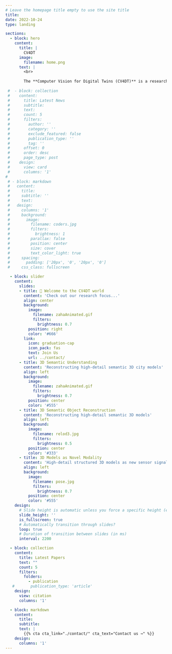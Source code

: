 ```yaml
---
# Leave the homepage title empty to use the site title
title:
date: 2022-10-24
type: landing

sections:
  - block: hero
    content:
      title: |
        CV4DT
      image:
        filename: home.png
      text: |
        <br>
        
        The **Computer Vision for Digital Twins (CV4DT)** is a research group based at the [University of Cambridge](https://www.cam.ac.uk/) and led by [Olaf Wysocki](https://olafwysocki.github.io/). The CV4DT centres on developing methods and datasets for pushing the boundaries of 3D computer vision for accurate transfer of reality into the digital world to enable simulation before any action is taken.
  
 #  - block: collection
 #    content:
 #      title: Latest News
 #      subtitle:
 #      text:
 #      count: 5
 #      filters:
 #        author: ''
 #        category: ''
 #        exclude_featured: false
 #        publication_type: ''
 #        tag: ''
 #      offset: 0
 #      order: desc
 #      page_type: post
 #    design:
 #      view: card
 #      columns: '1'
#
 # - block: markdown
 #   content:
 #     title:
 #     subtitle: ''
 #     text:
 #   design:
 #     columns: '1'
 #     background:
 #       image: 
 #         filename: coders.jpg
 #         filters:
 #           brightness: 1
 #         parallax: false
 #         position: center
 #         size: cover
 #         text_color_light: true
 #     spacing:
 #       padding: ['20px', '0', '20px', '0']
 #     css_class: fullscreen

  - block: slider
    content:
      slides:
      - title: 👋 Welcome to the CV4DT world
        content: 'Check out our research focus...'
        align: center
        background:
          image:
            filename: zahaAnimated.gif
            filters:
              brightness: 0.7
          position: right
          color: '#666'
        link:
          icon: graduation-cap
          icon_pack: fas
          text: Join Us
          url: ../contact/
      - title: 3D Semantic Understanding
        content: 'Reconstructing high-detail semantic 3D city models'
        align: left
        background:
          image:
            filename: zahaAnimated.gif
            filters:
              brightness: 0.7
          position: center
          color: '#555'
      - title: 3D Semantic Object Reconstruction
        content: 'Reconstructing high-detail semantic 3D models'
        align: left
        background:
          image:
            filename: relod3.jpg
            filters:
              brightness: 0.5
          position: center
          color: '#333'
      - title: 3D Models as Novel Modality
        content: 'High-detail structured 3D models as new sensor signal'
        align: left
        background:
          image:
            filename: pose.jpg
            filters:
              brightness: 0.7
          position: center
          color: '#555'
    design:
      # Slide height is automatic unless you force a specific height (e.g. '400px')
      slide_height: ''
      is_fullscreen: true
      # Automatically transition through slides?
      loop: true
      # Duration of transition between slides (in ms)
      interval: 2200

  - block: collection
    content:
      title: Latest Papers
      text: ""
      count: 5
      filters:
        folders:
          - publication
   #       publication_type: 'article'
    design:
      view: citation
      columns: '1'

  - block: markdown
    content:
      title:
      subtitle:
      text: |
        {{% cta cta_link="./contact/" cta_text="Contact us →" %}}
    design:
      columns: '1'
---
```

